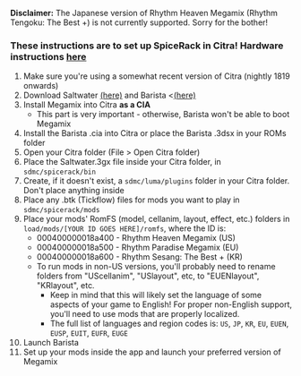**Disclaimer:** The Japanese version of Rhythm Heaven Megamix (Rhythm Tengoku: The Best +) is not currently supported. Sorry for the bother!

### These instructions are to set up SpiceRack in Citra! Hardware instructions [here](index.md) 

1. Make sure you're using a somewhat recent version of Citra (nightly 1819 onwards)
1. Download Saltwater [(here)](https://github.com/patataofcourse/Saltwater/releases/latest) and Barista <[(here)](https://github.com/patataofcourse/Barista/releases/latest)
1. Install Megamix into Citra **as a CIA**
    - This part is very important - otherwise, Barista won't be able to boot Megamix
1. Install the Barista .cia into Citra or place the Barista .3dsx in your ROMs folder
1. Open your Citra folder (File > Open Citra folder)
1. Place the Saltwater.3gx file inside your Citra folder, in `sdmc/spicerack/bin`
1. Create, if it doesn't exist, a `sdmc/luma/plugins` folder in your Citra folder. Don't place anything inside
1. Place any .btk (Tickflow) files for mods you want to play in `sdmc/spicerack/mods`
1. Place your mods' RomFS (model, cellanim, layout, effect, etc.) folders in `load/mods/[YOUR ID GOES HERE]/romfs`, where the ID is:
    - 000400000018a400 - Rhythm Heaven Megamix (US)
    - 000400000018a500 - Rhythm Paradise Megamix (EU)
    - 000400000018a600 - Rhythm Sesang: The Best + (KR)
    - To run mods in non-US versions, you'll probably need to rename folders from "UScellanim", "USlayout", etc, to "EUENlayout", "KRlayout", etc.
        - Keep in mind that this will likely set the language of some aspects of your game to English! For proper non-English support, you'll need to use mods that are properly localized.
        - The full list of languages and region codes is: `US`, `JP`, `KR`, `EU`, `EUEN`, `EUSP`, `EUIT`, `EUFR`, `EUGE`
1. Launch Barista
1. Set up your mods inside the app and launch your preferred version of Megamix